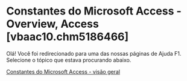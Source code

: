 
# Constantes do Microsoft Access - Overview, Access [vbaac10.chm5186466]

Olá! Você foi redirecionado para uma das nossas páginas de Ajuda F1. Selecione o tópico que estava procurando abaixo.

[Constantes do Microsoft Access - visão geral](http://msdn.microsoft.com/library/95a4bf62-7102-d2c4-5d66-f28e49c21707%28Office.15%29.aspx)
